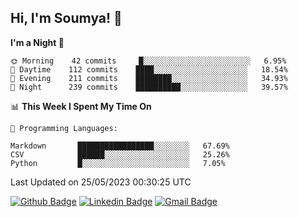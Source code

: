 ## Hi, I'm Soumya! 👋

<!--START_SECTION:waka-->
**I'm a Night 🦉** 

```text
🌞 Morning    42 commits     █░░░░░░░░░░░░░░░░░░░░░░░░   6.95% 
🌆 Daytime    112 commits    ████░░░░░░░░░░░░░░░░░░░░░   18.54% 
🌃 Evening    211 commits    ████████░░░░░░░░░░░░░░░░░   34.93% 
🌙 Night      239 commits    ██████████░░░░░░░░░░░░░░░   39.57%

```


📊 **This Week I Spent My Time On** 

```text
💬 Programming Languages: 

Markdown       █████████████████░░░░░░░░   67.69% 
CSV            ██████░░░░░░░░░░░░░░░░░░░   25.26% 
Python         █░░░░░░░░░░░░░░░░░░░░░░░░   7.05%
```


 Last Updated on 25/05/2023 00:30:25 UTC
<!--END_SECTION:waka-->

[![Github Badge](https://img.shields.io/badge/-rubyruins-grey?style=for-the-badge&logo=github&logoColor=white&link=https://github.com/rubyruins/)](https://www.github.com/rubyruins/) 
[![Linkedin Badge](https://img.shields.io/badge/-Soumya%20Parekh-0072b1?style=for-the-badge&logo=Linkedin&logoColor=white&link=https://www.linkedin.com/in/Soumya-Parekh/)](https://www.linkedin.com/in/Soumya-Parekh/) 
[![Gmail Badge](https://img.shields.io/badge/-soumyaparekh.me@gmail.com-c14438?style=for-the-badge&logo=Gmail&logoColor=white&link=mailto:soumyaparekh.me@gmail.com)](mailto:soumyaparekh.me@gmail.com) 
